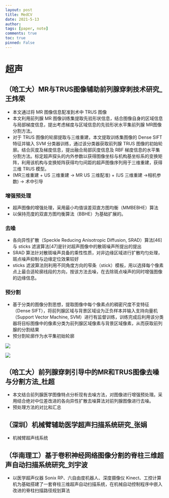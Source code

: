 ```yaml
---
layout: post
title: MedCV
date: 2021-5-13
author: 
tags: [paper, note]
comments: true
toc: true
pinned: False
---
```


<!-- more -->


# 超声

## （哈工大）MR与TRUS图像辅助前列腺穿刺技术研究_王炜荣

- 本文通过将 MR 图像信息配准到术中 TRUS 图像
- 本文利用前列腺 MR 图像训练集提取先验形状信息，结合图像自身的区域信息与局部梯度信息，提出考虑梯度与区域信息的先验形状水平集前列腺 MR图像分割方法。
- 对于 TRUS 图像的轮廓提取与三维重建，本文提取训练集图像的 Dense  SIFT特征并输入 SVM 分类器训练，通过该分类器获取前列腺 TRUS 图像的初始轮廓。结合灰度及梯度信息，提出融合局部灰度信息及 RBF 梯度信息的水平集分割方法。标定超声探头的内外参数以获得图像坐标与机构基坐标系的变换矩阵，利用该机构与变换矩阵获得均匀间距的超声图像序列用于三维重建，获得三维 TRUS 模型。 
- (MR三维重建 $+$ US 三维重建 $\rightarrow$ MR US 三维配准) $+$ (US 三维重建 $\rightarrow$相机参数) $\rightarrow$ 术中引导

### 增强预处理
- 超声图像的增强处理，采用最小均值误差双直方图均衡（MMBEBHE）算法
- 以保持亮度的双直方图均衡算法（BBHE）为基础扩展的。

### 去噪

- 各向异性扩散（Speckle Reducing  Anisotropic  Diffusion,  SRAD）算法[46]与 sticks 滤波算法[47]是针对超声图像中的散斑噪声所提出的提出
- SRAD 算法针对散斑噪声具备的乘性性质，对非边缘区域进行扩散均匀处理，斑点噪声抑制与边缘定位效果较好
- sticks 滤波算法则利用不同角度方向的窄条（stick）模板，用以选择每个像素点上最合适轮廓线段的方向，按该方法去噪，在去除斑点噪声的同时增强图像的边缘信息。

### 预分割
- 基于分类的图像分割思想，提取图像中每个像素点的稠密尺度不变特征（Dense  SIFT），将前列腺区域与背景区域设为正负样本并输入支持向量机（Support Vector Machine, SVM）进行有监督训练，训练完成后利用该分类器将目标图像中的像素分类为前列腺区域像素与背景区域像素，从而获取前列腺的分割结果
- 预分割轮廓作为水平集初始轮廓

![](https://images.weserv.nl/?url=https://i0.hdslb.com/bfs/article/690639836b7fd616b09ed36d584ef01351807951.png)

![](https://images.weserv.nl/?url=https://i0.hdslb.com/bfs/article/62457f8f00a98ae5e37cba04bd4fbedcbdf81877.png)



## （哈工大）前列腺穿刺引导中的MR和TRUS图像去噪与分割方法_杜超 

- 本文结合前列腺医学图像特点分析现有去噪方法，对图像进行增强预处理。采用结合绝对中位差改进的各向异性扩散去噪算法对前列腺图像进行去噪。
- 预处理方法的对比和汇总


## （深圳）机械臂辅助医学超声扫描系统研究_张娟

- 机械臂超声线系统

## （华南理工）基于卷积神经网络图像分割的脊柱三维超声自动扫描系统研究_刘宇波

- 以医学超声仪器 Sonix RP、六自由度机器人、深度摄像仪 Kinect、工控计算机为基础搭建了一套脊柱三维超声自动扫描系统，在机械自动控制程序中嵌入改进的脊柱扫描路径规划算法
